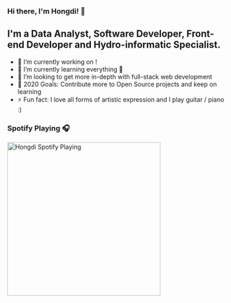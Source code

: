 ### Hi there, I'm Hongdi! 👋

## I'm a Data Analyst, Software Developer, Front-end Developer and Hydro-informatic Specialist.

- 🔭 I’m currently working on !
- 🌱 I’m currently learning everything 🤣
- 👯 I’m looking to get more in-depth with full-stack web development 
- 🥅 2020 Goals: Contribute more to Open Source projects and keep on learning
- ⚡ Fun fact: I love all forms of artistic expression and I play guitar / piano :)   


### Spotify Playing 🎧
[<img src="https://profile-spotify-song-play.vercel.app/api/spotify-playing" alt="Hongdi Spotify Playing" width="350" />](https://open.spotify.com/user/31dooh2ki6gfuaom4t5an5yykm24)


